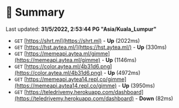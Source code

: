 # 📖 Summary
Last updated: **31/5/2022, 2:53:44 PG "Asia/Kuala_Lumpur"**

- `GET` [https://shrt.ml](https://shrt.ml) - **Up** (2022ms)
- `GET` [https://hst.aytea.ml/](https://hst.aytea.ml/) - **Up** (330ms)
- `GET` [https://memeapi.aytea.ml/gimme](https://memeapi.aytea.ml/gimme) - **Up** (1146ms)
- `GET` [https://color.aytea.ml/4b31d6.png](https://color.aytea.ml/4b31d6.png) - **Up** (4972ms)
- `GET` [https://memeapi.aytea14.repl.co/gimme](https://memeapi.aytea14.repl.co/gimme) - **Up** (3950ms)
- `GET` [https://teledrivemy.herokuapp.com/dashboard](https://teledrivemy.herokuapp.com/dashboard) - **Down** (82ms)
